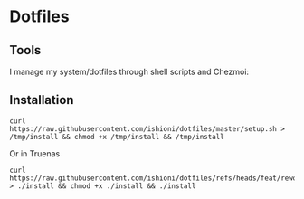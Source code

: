 # Dotfiles

## Tools

I manage my system/dotfiles through shell scripts and Chezmoi:

## Installation

```shell
curl https://raw.githubusercontent.com/ishioni/dotfiles/master/setup.sh > /tmp/install && chmod +x /tmp/install && /tmp/install
```

Or in Truenas

```shell
curl https://raw.githubusercontent.com/ishioni/dotfiles/refs/heads/feat/rework/setup.sh > ./install && chmod +x ./install && ./install
```